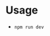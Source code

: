 

<!--########################################################################-->
# Usage
<!--########################################################################-->

- `npm run dev`
